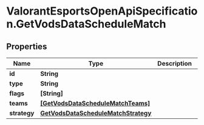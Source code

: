# ValorantEsportsOpenApiSpecification.GetVodsDataScheduleMatch

## Properties
Name | Type | Description | Notes
------------ | ------------- | ------------- | -------------
**id** | **String** |  | [optional] 
**type** | **String** |  | [optional] 
**flags** | **[String]** |  | [optional] 
**teams** | [**[GetVodsDataScheduleMatchTeams]**](GetVodsDataScheduleMatchTeams.md) |  | [optional] 
**strategy** | [**GetVodsDataScheduleMatchStrategy**](GetVodsDataScheduleMatchStrategy.md) |  | [optional] 
